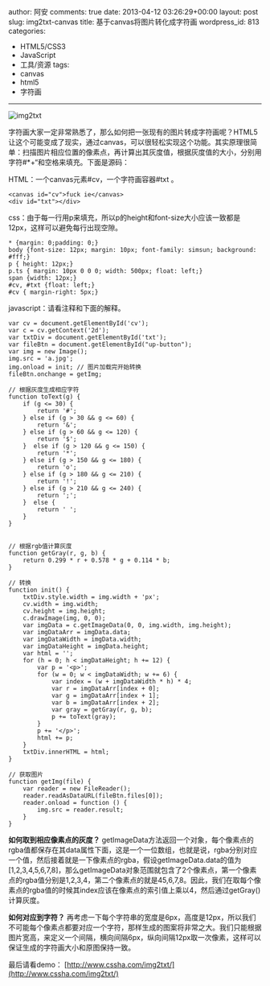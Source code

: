 author: 阿安
comments: true
date: 2013-04-12 03:26:29+00:00
layout: post
slug: img2txt-canvas
title: 基于canvas将图片转化成字符画
wordpress_id: 813
categories:
- HTML5/CSS3
- JavaScript
- 工具/资源
tags:
- canvas
- html5
- 字符画
---

![img2txt](/wp-content/uploads/2013/04/img2txt.jpg)
<!-- more -->
字符画大家一定非常熟悉了，那么如何把一张现有的图片转成字符画呢？HTML5让这个可能变成了现实，通过canvas，可以很轻松实现这个功能。其实原理很简单：扫描图片相应位置的像素点，再计算出其灰度值，根据灰度值的大小，分别用字符#*+“和空格来填充。下面是源码：

HTML：一个canvas元素#cv，一个字符画容器#txt 。

    
    
    <canvas id="cv">fuck ie</canvas>
    <div id="txt"></div>
    



css：由于每一行用p来填充，所以p的height和font-size大小应该一致都是12px，这样可以避免每行出现空隙。

    

    * {margin: 0;padding: 0;}
    body {font-size: 12px; margin: 10px; font-family: simsun; background: #fff;}
    p { height: 12px;}
    p.ts { margin: 10px 0 0 0; width: 500px; float: left;}
    span {width: 12px;}
    #cv, #txt {float: left;}
    #cv { margin-right: 5px;}





javascript：请看注释和下面的解释。

    

    var cv = document.getElementById('cv');
    var c = cv.getContext('2d');
    var txtDiv = document.getElementById('txt');
    var fileBtn = document.getElementById("up-button");
    var img = new Image();
    img.src = 'a.jpg';
    img.onload = init; // 图片加载完开始转换
    fileBtn.onchange = getImg;

    // 根据灰度生成相应字符
    function toText(g) {
        if (g <= 30) {
            return '#';
        } else if (g > 30 && g <= 60) {
            return '&';
        } else if (g > 60 && g <= 120) {
            return '$';
        }  else if (g > 120 && g <= 150) {
            return '*';
        } else if (g > 150 && g <= 180) {
            return 'o';
        } else if (g > 180 && g <= 210) {
            return '!';
        } else if (g > 210 && g <= 240) {
            return ';';
        }  else {
            return ' ';
        }
    }


    // 根据rgb值计算灰度
    function getGray(r, g, b) {
        return 0.299 * r + 0.578 * g + 0.114 * b;
    }

    // 转换
    function init() {
        txtDiv.style.width = img.width + 'px';
        cv.width = img.width;
        cv.height = img.height;
        c.drawImage(img, 0, 0);
        var imgData = c.getImageData(0, 0, img.width, img.height);
        var imgDataArr = imgData.data;
        var imgDataWidth = imgData.width;
        var imgDataHeight = imgData.height;
        var html = '';
        for (h = 0; h < imgDataHeight; h += 12) {
            var p = '<p>';
            for (w = 0; w < imgDataWidth; w += 6) {
                var index = (w + imgDataWidth * h) * 4;
                var r = imgDataArr[index + 0];
                var g = imgDataArr[index + 1];
                var b = imgDataArr[index + 2];
                var gray = getGray(r, g, b);
                p += toText(gray);
            }
            p += '</p>';
            html += p;
        }
        txtDiv.innerHTML = html;
    }

    // 获取图片
    function getImg(file) {
        var reader = new FileReader();
        reader.readAsDataURL(fileBtn.files[0]);
        reader.onload = function () {
            img.src = reader.result;
        }
    }





**如何取到相应像素点的灰度？**
getImageData方法返回一个对象，每个像素点的rgba值都保存在其data属性下面，这是一个一位数组，也就是说，rgba分别对应一个值，然后接着就是一下像素点的rgba，假设getImageData.data的值为[1,2,3,4,5,6,7,8]，那么getImageData对象范围就包含了2个像素点，第一个像素点的rgba值分别是1,2,3,4，第二个像素点的就是45,6,7,8。因此，我们在取每个像素点的rgba值的时候其index应该在像素点的索引值上乘以4，然后通过getGray()计算灰度。

**如何对应到字符？**
再考虑一下每个字符串的宽度是6px，高度是12px，所以我们不可能每个像素点都要对应一个字符，那样生成的图案将非常之大。我们只能根据图片宽高，来定义一个间隔，横向间隔6px，纵向间隔12px取一次像素，这样可以保证生成的字符画大小和原图保持一致。

最后请看demo：
[http://www.cssha.com/img2txt/](http://www.cssha.com/img2txt/)
